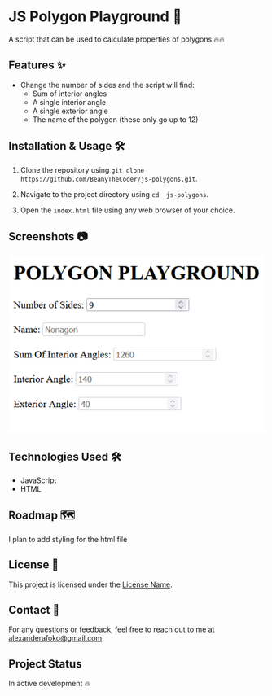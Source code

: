 # JS Polygon Playground 📐

A script that can be used to calculate properties of polygons 🔥🔥

## Features ✨

- Change the number of sides and the script will find:
  - Sum of interior angles
  - A single interior angle
  - A single exterior angle
  - The name of the polygon (these only go up to 12)

## Installation & Usage 🛠️

1. Clone the repository using `git clone https://github.com/BeanyTheCoder/js-polygons.git`.

2. Navigate to the project directory using `cd  js-polygons`.
3. Open the `index.html` file using any web browser of your choice.

## Screenshots 📷

![image of polygon app](image.png)

## Technologies Used 🛠️

- JavaScript
- HTML

## Roadmap 🗺️

I plan to add styling for the html file

## License 📝

This project is licensed under the [License Name](link-to-license-file).

## Contact 📧

For any questions or feedback, feel free to reach out to me at alexanderafoko@gmail.com.

## Project Status

In active development 🔥
